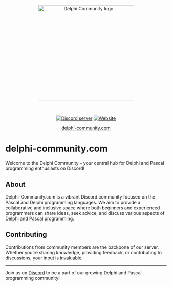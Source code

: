 <div align="center">
  <p>
    <a href="https://delphi-community.com"><img src="https://delphi-community.com/img/dc-icon.png" alt="Delphi Community logo" height="300px" /></a>    
  </p>
  <br />
  <p>
    <a href="https://discord.gg/c382VBk"><img src="https://img.shields.io/discord/623794270255579146?label=Discord&style=plastic" alt="Discord server" /></a>
    <a href="https://delphi-community.com"><img src="https://img.shields.io/website?down_message=offline&style=plastic&up_message=online&url=https%3A%2F%2Fdelphi-community.com" alt="Website" /></a>
  </p>
  <a href="https://delphi-community.com">delphi-community.com</a>
    
</div>



# delphi-community.com

Welcome to the Delphi Community – your central hub for Delphi and Pascal programming enthusiasts on Discord!

## About

Delphi-Community.com is a vibrant Discord community focused on the Pascal and Delphi programming languages. We aim to provide a collaborative and inclusive space where both beginners and experienced programmers can share ideas, seek advice, and discuss various aspects of Delphi and Pascal programming.

## Contributing

Contributions from community members are the backbone of our server. Whether you’re sharing knowledge, providing feedback, or contributing to discussions, your input is invaluable.


---

Join us on [Discord](https://discord.com/invite/c382VBk) to be a part of our growing Delphi and Pascal programming community!
